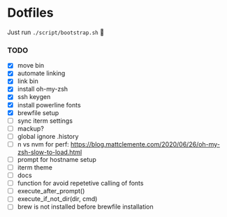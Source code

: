 # Dotfiles

Just run `./script/bootstrap.sh` 🚀

### TODO
 - [x] move bin
 - [x] automate linking
 - [x] link bin
 - [x] install oh-my-zsh
 - [x] ssh keygen
 - [x] install powerline fonts
 - [x] brewfile setup
 - [ ] sync iterm settings
 - [ ] mackup?
 - [ ] global ignore .history
 - [ ] n vs nvm for perf: https://blog.mattclemente.com/2020/06/26/oh-my-zsh-slow-to-load.html
 - [ ] prompt for hostname setup
 - [ ] iterm theme
 - [ ] docs
 - [ ] function for avoid repetetive calling of fonts
 - [ ] execute_after_prompt()
 - [ ] execute_if_not_dir(dir, cmd)
 - [ ] brew is not installed before brewfile installation  
